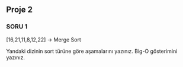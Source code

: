 ## Proje 2
### SORU 1
[16,21,11,8,12,22] -> Merge Sort

Yandaki dizinin sort türüne göre aşamalarını yazınız.
Big-O gösterimini yazınız.